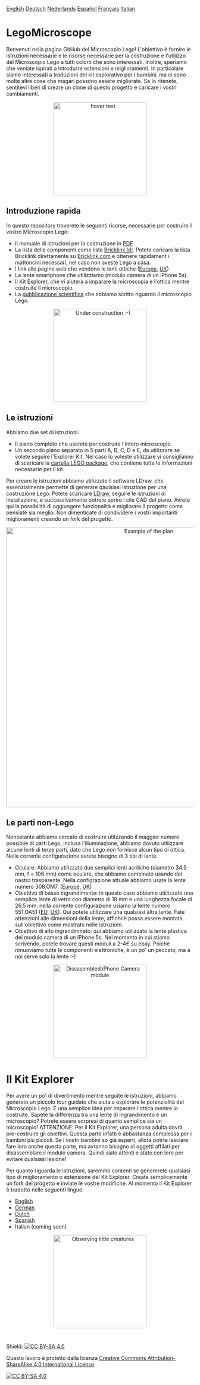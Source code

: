 
[English][Readme]   [Deutsch][Readme_D]   [Nederlands][Readme_NL]   [Español][Readme_ES]   [Français][Readme_FR] [Italian][Readme_IT]
# LegoMicroscope

Benvenuti nella pagina GitHub del Microscopio Lego! L'obiettivo è fornire le istruzioni necessarie e le risorse necessarie per la costruzione e l'utilizzo del Microscopio Lego a tutti coloro che sono interessati. Inoltre, speriamo che veniate ispirati a introdurre estensioni e miglioramenti. In particolare siamo interessati a traduzioni del kit esplorativo per i bambini, ma ci sono molte altre cose che magari possono essere migliorate. Se lo ritenete, sentitevi liberi di creare un clone di questo progetto e caricare i vostri cambiamenti. 

<p align="center">
  <img src="https://github.com/tobetz/LegoMicroscope/blob/main/Images/CAD_model.jpg" width="250" title="hover text">
</p>

## Introduzione rapida

In questo repository troverete le seguenti risorse, necessarie per costruire il vostro Microscopio Lego:
- Il manuale di istruzioni per la costruzione in [PDF][pdf]
- La lista delle componenti come lista [Bricklink ldr][bricklink_list]. Potete caricare la lista Bricklink direttamente su [Bricklink.com][bricklink_link] e ottenere rapidament i mattoncini necessari, nel caso non aveste Lego a casa. 
- I link alle pagine web che vendono le lenti ottiche ([Europe][EU_Lense], [UK][UK_Lense])
- La lente smartphone che utilizziamo (modulo camera di un iPhone 5s). 
- Il Kit Explorer, che vi aiuterà a imparare la microscopia e l'ottica  mentre costruite il microscopio.
- La [pubblicazione scientifica][bioRxiv] che abbiamo scritto riguardo il microscopio Lego.

<p align="center">
  <img src="https://github.com/tobetz/LegoMicroscope/blob/main/Images/build.gif" width="250" title="Under construction :-)">
</p>

## Le istruzioni

Abbiamo due set di istruzioni:
- Il piano completo che userete per costruire l'intero microscopio.
- Un secondo piano separato in 5 parti A, B, C, D e E, da utilizzare se volete seguire l'Explorer Kit. Nel caso lo voleste utilizzare vi consigliaimo di scaricare la [cartella LEGO package][package_folder], che contiene tutte le informazioni necessarie per il kit. 

Per creare le istruzioni abbiamo utilizzato il software LDraw, che essenzialmente permette di generare qaulsiasi istruzione per una costruzione Lego. Potete scaricare [LDraw][link_ldraw], seguire le istruzioni di installazione, e successivamente potrete aprire i cile CAD del piano. Avrete qui la possibilità di aggiungere funzionalità e migliorare il progetto come pensiate sia meglio. Non dimenticate di condividere i vostri importanti miglioramenti creando un fork del progetto.

<p align="center">
  <img src="https://github.com/tobetz/LegoMicroscope/blob/main/Images/plan.jpg" width="750" title="Example of the plan">
</p>

## Le parti non-Lego
Nonostante abbiamo cercato di costruire utilzzando il maggior numero possibile di parti Lego, inclusa l'illuminazione, abbiamo dovuto utilizzare alcune lenti di terze parti, dato che Lego non fornisce alcun tipo di ottica. Nella corrente configurazione avrete bisogno di 3 tipi di lente. 
- Oculare: Abbiamo utilizzato due semplici lenti acriliche (diametro 34.5 mm, f = 106 mm) come oculare, che abbiamo combinato usando del nastro trasparente. Nella configrazione attuale abbiamo usate la lente numero 308.OM7. ([Europe][EU_Lense], [UK][UK_Lense])
- Obiettivo di basso ingrandimento: in questo caso abbiamo utiilizzato una semplice lente di vetro con diametro di 18 mm e una lunghezza focale di 26.5 mm. nella corrente configurazione usiamo la lente numero 551.OA51 ([EU][EU_lense_glas], [UK][UK_Lense]). Qui potete utilizzare una qualsiasi altra lente. Fate attenzioni alle dimensioni della lente, affinhcè possa essere montata sull'obiettivo come mostrato nelle istruzioni.
- Obiettivo di alto ingrandimneto: qui abbiamo utilizzato la lente plastica del modulo camera di un iPhone 5s. Nel momento in cui stiamo scrivendo, potete trovare questi moduli a 2-4€ su ebay. Poichè rimuoviamo tutte le componenti elettroniche, è un po' un peccato, ma a noi serve solo la lente :-) 

<p align="center">
  <img src="https://github.com/tobetz/LegoMicroscope/blob/main/Images/camera.jpg" width="250" title="Dissasembled iPhone Camera module">
</p>

# Il Kit Explorer
Per avere un po' di divertimento mentre seguite le istruzioni, abbiamo generato un piccolo tour guidato che aiuta a esplorare le potenzialità del Microscopio Lego. È una semplice idea per imparare l'ottica mentre lo costruite. Sapete la differenza tra una lente di ingrandimento e un microscopio? Potrete essere sorpresi di quanto semplice sia un microscopio!
ATTENZIONE: Per il Kit Explorer, una persona adulta dovrà pre-costruire gli obiettivi. Questa parte infatti è abbastanza complessa per i bambini più piccoli. Se i vostri bambini so già esperti, allora potrte lasciare fare loro anche questa parte, ma avranno bisogno di oggetti affilati per disassemblare il modulo camera. Quindi siate attenti e state con loro per evitare qualsiasi lesione!

Per quanto riguarda le istruzioni, saremmo contenti se genererete qualsiasi tipo di miglioramento o estensione del Kit Explorer. Create semplicemente un fork del progetto e inviate le vostre modifiche. Al momento il Kit Explorer è tradotto nelle seguenti lingue:
- [English][ExplorerKitEN]
- [German][ExplorerKitD]
- [Dutch][ExplorerKitNL]
- [Spanish][ExplorerKitES]
- Italian (coming soon)


<p align="center">
  <img src="https://github.com/tobetz/LegoMicroscope/blob/main/Images/urzeitkrebse.gif" width="250" title="Observing little creatures">
</p>

# 


Shield: [![CC BY-SA 4.0][cc-by-sa-shield]][cc-by-sa]

Questo lavoro è protetto dalla licenza
[Creative Commons Attribution-ShareAlike 4.0 International License][cc-by-sa].

[![CC BY-SA 4.0][cc-by-sa-image]][cc-by-sa]


[link_ldraw]: https://www.ldraw.org/article/104.html
[bricklink_list]: https://github.com/tobetz/LegoMicroscope/blob/main/Just_Plans_and_Parts/Mikroscope_plan_parts_Bricklink.ldr
[bricklink_link]: https://www.bricklink.com/
[EU_Lense]: https://astromedia.de/Opti-Media-Linse-OM7
[EU_Lense_glas]: https://astromedia.de/Opti-MediaAchromat-51
[UK_Lense]: http://www.astromediashop.co.uk/Components.html
[package_folder]: https://github.com/tobetz/LegoMicroscope/tree/main/Lego_Package
[bioRxiv]: https://www.biorxiv.org/content/10.1101/2021.04.11.439311v1
[pdf]: https://github.com/tobetz/LegoMicroscope/blob/main/Just_Plans_and_Parts/Mikroscope_plan.pdf
[cc-by-sa]: http://creativecommons.org/licenses/by-sa/4.0/
[cc-by-sa-image]: https://licensebuttons.net/l/by-sa/4.0/88x31.png
[cc-by-sa-shield]: https://img.shields.io/badge/License-CC%20BY--SA%204.0-lightgrey.svg
[Readme_NL]: https://github.com/tobetz/LegoMicroscope/blob/main/README_NL.md
[Readme_D]: https://github.com/tobetz/LegoMicroscope/blob/main/README_D.md
[Readme_FR]: https://github.com/tobetz/LegoMicroscope/blob/main/README_FR.md
[Readme_ES]: https://github.com/tobetz/LegoMicroscope/blob/main/README_ES.md
[Readme_IT]: https://github.com/tobetz/LegoMicroscope/blob/main/README_IT.md
[ExplorerKitEN]: https://github.com/tobetz/LegoMicroscope/blob/main/Lego_Package/EN_Manual%20discovery%20kit.docx
[ExplorerKitD]: https://github.com/tobetz/LegoMicroscope/blob/main/Lego_Package/DE_Anleitung_Entdecker_Kit.docx
[ExplorerKitNL]: https://github.com/tobetz/LegoMicroscope/blob/main/Lego_Package/NL_Handleiding%20bouwpakket.docx
[ExplorerKitES]: https://github.com/tobetz/LegoMicroscope/blob/main/Lego_Package/ES_Instrucciones%20set%20descubridor.docx
[Readme]: https://github.com/tobetz/LegoMicroscope/blob/main/README.md

